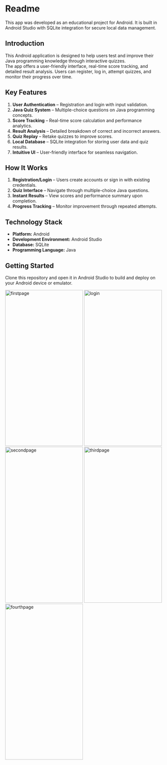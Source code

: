 # Readme

This app was developed as an educational project for Android. It is built in Android Studio with SQLite integration for secure local data management.

## Introduction

This Android application is designed to help users test and improve their Java programming knowledge through interactive quizzes.  
The app offers a user-friendly interface, real-time score tracking, and detailed result analysis. Users can register, log in, attempt quizzes, and monitor their progress over time.

## Key Features

1. **User Authentication** – Registration and login with input validation.  
2. **Java Quiz System** – Multiple-choice questions on Java programming concepts.  
3. **Score Tracking** – Real-time score calculation and performance analytics.  
4. **Result Analysis** – Detailed breakdown of correct and incorrect answers.  
5. **Quiz Replay** – Retake quizzes to improve scores.  
6. **Local Database** – SQLite integration for storing user data and quiz results.  
7. **Intuitive UI** – User-friendly interface for seamless navigation.  

## How It Works

1. **Registration/Login** – Users create accounts or sign in with existing credentials.  
2. **Quiz Interface** – Navigate through multiple-choice Java questions.  
3. **Instant Results** – View scores and performance summary upon completion.  
4. **Progress Tracking** – Monitor improvement through repeated attempts.  

## Technology Stack

- **Platform:** Android  
- **Development Environment:** Android Studio  
- **Database:** SQLite  
- **Programming Language:** Java  

## Getting Started

Clone this repository and open it in Android Studio to build and deploy on your Android device or emulator.




<img width="250" height="500" alt="firstpage" src="https://github.com/user-attachments/assets/d8847ebf-1b9c-4455-9d28-5a516c1d08c5" />

<img width="250" height="500" alt="login" src="https://github.com/user-attachments/assets/d1096684-1299-4286-ae81-e75991215235" />

<img width="250" height="500" alt="secondpage" src="https://github.com/user-attachments/assets/5d60da96-7304-44e3-b845-12fc30a82d12" />


<img width="250" height="500" alt="thirdpage" src="https://github.com/user-attachments/assets/319f3526-4349-4ab3-bbab-47691ed76722" />


<img width="250" height="500" alt="fourthpage" src="https://github.com/user-attachments/assets/fd331c12-0132-4612-b67e-5a56dbbd1893" />

